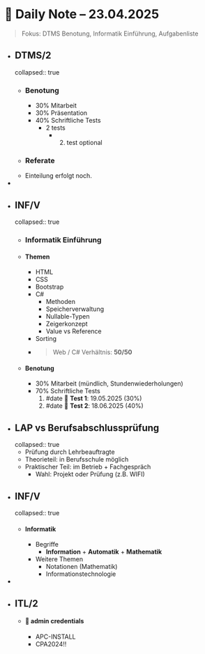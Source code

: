 # 📓 Daily Note – 23.04.2025
> Fokus: DTMS Benotung, Informatik Einführung, Aufgabenliste
- ## DTMS/2
  collapsed:: true
	- ### Benotung
		- 30% Mitarbeit
		- 30% Präsentation
		- 40% Schriftliche Tests
			- 2 tests
				- 2. test optional
	- ### Referate
	- Einteilung erfolgt noch.
-
- ## INF/V
  collapsed:: true
	- ### Informatik Einführung
	- #### Themen
		- HTML
		- CSS
		- Bootstrap
		- C#
			- Methoden
			- Speicherverwaltung
			- Nullable-Typen
			- Zeigerkonzept
			- Value vs Reference
		- Sorting
		- > Web / C# Verhältnis: **50/50**
	- #### Benotung
		- 30% Mitarbeit (mündlich, Stundenwiederholungen)
		- 70% Schriftliche Tests
		  1. #date 📅 **Test 1**: 19.05.2025 (30%)
		  2. #date 📅 **Test 2**: 18.06.2025 (40%)
- ## LAP vs Berufsabschlussprüfung
  collapsed:: true
	- Prüfung durch Lehrbeauftragte
	- Theorieteil: in Berufsschule möglich
	- Praktischer Teil: im Betrieb + Fachgespräch
		- Wahl: Projekt oder Prüfung (z.B. WIFI)
- ## INF/V
  collapsed:: true
	- #### Informatik
		- Begriffe
			- **Information** + **Automatik** + **Mathematik**
		- Weitere Themen
			- Notationen (Mathematik)
			- Informationstechnologie
-
- ## ITL/2
	- #### 🔑 admin credentials
		- APC-INSTALL
		- CPA2024!!